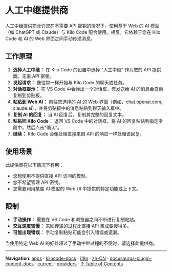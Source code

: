 # 人工中继提供商

人工中继提供商允许您在不需要 API 密钥的情况下，使用基于 Web 的 AI 模型（如 ChatGPT 或 Claude）与 Kilo Code 配合使用。相反，它依赖于您在 Kilo Code 和 AI 的 Web 界面之间手动传递消息。

## 工作原理

1. **选择人工中继：** 在 Kilo Code 的设置中选择 "人工中继" 作为您的 API 提供商。无需 API 密钥。
2. **发起请求：** 像往常一样开始与 Kilo Code 的聊天或任务。
3. **对话框提示：** 在 VS Code 中会弹出一个对话框。您发送给 AI 的消息会自动复制到剪贴板。
4. **粘贴到 Web AI：** 前往您选择的 AI 的 Web 界面（例如，chat.openai.com, claude.ai），并将剪贴板中的消息粘贴到聊天输入框中。
5. **复制 AI 的回复：** 当 AI 回复后，复制其完整的回复文本。
6. **粘贴回 Kilo Code：** 返回 VS Code 中的对话框，将 AI 的回复粘贴到指定字段中，然后点击“确认”。
7. **继续：** Kilo Code 会像处理直接来自 API 的响应一样处理该回复。

## 使用场景

此提供商在以下情况下有用：

- 您想使用不提供直接 API 访问的模型。
- 您不希望管理 API 密钥。
- 您需要利用某些 AI 模型的 Web UI 中提供的特定功能或上下文。

## 限制

- **手动操作：** 需要在 VS Code 和浏览器之间不断进行复制粘贴。
- **交互速度较慢：** 来回传递的过程比直接 API 集成要慢得多。
- **可能出现错误：** 手动复制粘贴可能会引入错误或遗漏。

当使用特定 Web AI 的好处超过了手动中继过程的不便时，请选择此提供商。

---

**Navigation**: [apps](../../../../../../../apps/) · [kilocode-docs](../../../../../../apps/kilocode-docs/) · [i18n](../../../../../apps/kilocode-docs/i18n/) · [zh-CN](../../../../apps/kilocode-docs/i18n/zh-CN/) · [docusaurus-plugin-content-docs](../../../apps/kilocode-docs/i18n/zh-CN/docusaurus-plugin-content-docs/) · [current](../../apps/kilocode-docs/i18n/zh-CN/docusaurus-plugin-content-docs/current/) · [providers](../apps/kilocode-docs/i18n/zh-CN/docusaurus-plugin-content-docs/current/providers/) · [↑ Table of Contents](#human-relay)
